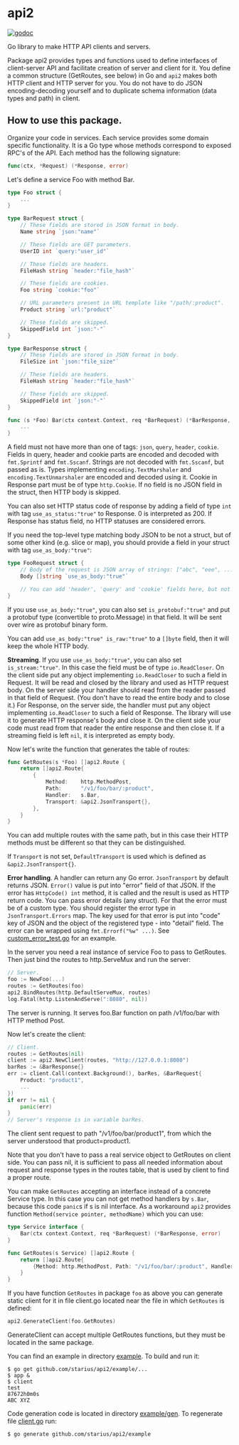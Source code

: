 # api2
[![godoc](https://godoc.org/https://github.com/starius/api2?status.svg)](https://godoc.org/github.com/starius/api2)

Go library to make HTTP API clients and servers.

Package api2 provides types and functions used to define interfaces of
client-server API and facilitate creation of server and client for it.
You define a common structure (GetRoutes, see below) in Go and `api2` makes
both HTTP client and HTTP server for you. You do not have to do JSON
encoding-decoding yourself and to duplicate schema information (data types
and path) in client.

## How to use this package.

Organize your code in services. Each service provides
some domain specific functionality. It is a Go type whose methods correspond
to exposed RPC's of the API. Each method has the following signature:

```go
func(ctx, *Request) (*Response, error)
```

Let's define a service Foo with method Bar.

```go
type Foo struct {
	...
}

type BarRequest struct {
	// These fields are stored in JSON format in body.
	Name string `json:"name"`

	// These fields are GET parameters.
	UserID int `query:"user_id"`

	// These fields are headers.
	FileHash string `header:"file_hash"`

	// These fields are cookies.
	Foo string `cookie:"foo"`

	// URL parameters present in URL template like "/path/:product".
	Product string `url:"product"`

	// These fields are skipped.
	SkippedField int `json:"-"`
}

type BarResponse struct {
	// These fields are stored in JSON format in body.
	FileSize int `json:"file_size"`

	// These fields are headers.
	FileHash string `header:"file_hash"`

	// These fields are skipped.
	SkippedField int `json:"-"`
}

func (s *Foo) Bar(ctx context.Context, req *BarRequest) (*BarResponse, error) {
	...
}
```

A field must not have more than one of tags: `json`, `query`, `header`, `cookie`.
Fields in query, header and cookie parts are encoded and decoded with
`fmt.Sprintf` and `fmt.Sscanf`. Strings are not decoded with `fmt.Sscanf`,
but passed as is. Types implementing `encoding.TextMarshaler` and
`encoding.TextUnmarshaler` are encoded and decoded using it.
Cookie in Response part must be of type `http.Cookie`.
If no field is no JSON field in the struct, then HTTP body is skipped.

You can also set HTTP status code of response by adding a field of type
`int` with tag `use_as_status:"true"` to Response. 0 is interpreted as 200.
If Response has status field, no HTTP statuses are considered errors.

If you need the top-level type matching body JSON to be not a struct,
but of some other kind (e.g. slice or map), you should provide a field
in your struct with tag `use_as_body:"true"`:

```go
type FooRequest struct {
	// Body of the request is JSON array of strings: ["abc", "eee", ...].
	Body []string `use_as_body:"true"`

	// You can add 'header', 'query' and 'cookie' fields here, but not 'json'.
}
```

If you use `use_as_body:"true"`, you can also set `is_protobuf:"true"`
and put a protobuf type (convertible to proto.Message) in that field.
It will be sent over wire as protobuf binary form.

You can add `use_as_body:"true" is_raw:"true"` to a `[]byte` field,
then it will keep the whole HTTP body.

**Streaming**. If you use `use_as_body:"true"`, you can also set
`is_stream:"true"`. In this case the field must be of type `io.ReadCloser`.
On the client side put any object implementing `io.ReadCloser` to such
a field in Request. It will be read and closed by the library and used
as HTTP request body. On the server side your handler
should read from the reader passed in that field of Request.
(You don't have to read the entire body and to close it.)
For Response, on the server side, the handler must put any object
implementing `io.ReadCloser` to such a field of Response.
The library will use it to generate HTTP response's body and close it.
On the client side your code must read from that reader the entire response
and then close it. If a streaming field is left `nil`, it is interpreted
as empty body.

Now let's write the function that generates the table of routes:

```go
func GetRoutes(s *Foo) []api2.Route {
	return []api2.Route{
		{
			Method:    http.MethodPost,
			Path:      "/v1/foo/bar/:product",
			Handler:   s.Bar,
			Transport: &api2.JsonTransport{},
		},
	}
}
```

You can add multiple routes with the same path, but in this case their
HTTP methods must be different so that they can be distinguished.

If `Transport` is not set, `DefaultTransport` is used which is defined as
`&api2.JsonTransport{}`.

**Error handling**. A handler can return any Go error. `JsonTransport`
by default returns JSON. `Error()` value is put into "error" field of
that JSON. If the error has `HttpCode() int` method, it is called and
the result is used as HTTP return code.
You can pass error details (any struct). For that the error must be of a
custom type. You should register the error type in `JsonTransport.Errors`
map. The key used for that error is put into "code" key of JSON and the
object of the registered type - into "detail" field. The error can be
wrapped using `fmt.Errorf("%w" ...)`. See
[custom_error_test.go](test/custom_error_test.go) for an example.

In the server you need a real instance of service Foo to pass to GetRoutes.
Then just bind the routes to http.ServeMux and run the server:

```go
// Server.
foo := NewFoo(...)
routes := GetRoutes(foo)
api2.BindRoutes(http.DefaultServeMux, routes)
log.Fatal(http.ListenAndServe(":8080", nil))
```

The server is running.
It serves foo.Bar function on path /v1/foo/bar with HTTP method Post.

Now let's create the client:

```go
// Client.
routes := GetRoutes(nil)
client := api2.NewClient(routes, "http://127.0.0.1:8080")
barRes := &BarResponse{}
err := client.Call(context.Background(), barRes, &BarRequest{
	Product: "product1",
	...
})
if err != nil {
	panic(err)
}
// Server's response is in variable barRes.
```

The client sent request to path "/v1/foo/bar/product1", from which
the server understood that product=product1.

Note that you don't have to pass a real service object to GetRoutes
on client side. You can pass nil, it is sufficient to pass all needed
information about request and response types in the routes table, that
is used by client to find a proper route.

You can make `GetRoutes` accepting an interface instead of a concrete
Service type. In this case you can not get method handlers by `s.Bar`,
because this code `panic`s if s is nil interface. As a workaround `api2`
provides function `Method(service pointer, methodName)` which you can use:

```go
type Service interface {
	Bar(ctx context.Context, req *BarRequest) (*BarResponse, error)
}

func GetRoutes(s Service) []api2.Route {
	return []api2.Route{
		{Method: http.MethodPost, Path: "/v1/foo/bar/:product", Handler: api2.Method(&s, "Bar"), Transport: &api2.JsonTransport{}},
	}
}
```

If you have function `GetRoutes` in package `foo` as above you can generate static client
for it in file client.go located near the file in which `GetRoutes` is defined:

```go
api2.GenerateClient(foo.GetRoutes)
```

GenerateClient can accept multiple GetRoutes functions, but they must
be located in the same package.

You can find an example in directory [example](./example).
To build and run it:

```
$ go get github.com/starius/api2/example/...
$ app &
$ client
test
87672h0m0s
ABC XYZ
```

Code generation code is located in directory [example/gen](./example/gen).
To regenerate file [client.go](./example/client.go) run:

```
$ go generate github.com/starius/api2/example
```

